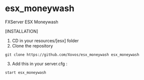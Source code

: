 # esx_moneywash
FXServer ESX Moneywash

[INSTALLATION]

1) CD in your resources/[esx] folder
2) Clone the repository
```
git clone https://github.com/Xovos/esx_moneywash esx_moneywash
```
3) Add this in your server.cfg :

```
start esx_moneywash
```
